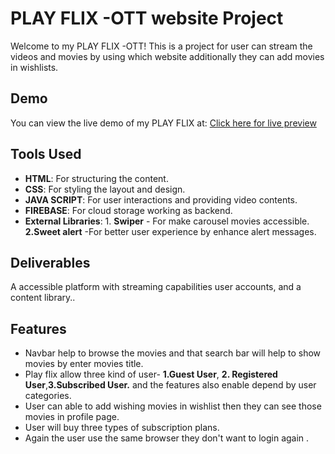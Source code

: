# PLAY FLIX -OTT website Project
Welcome to my PLAY FLIX -OTT! This is a project for user can stream the videos and movies by using which website additionally they can add movies in wishlists.
## Demo
You can view the live demo of my PLAY FLIX at: [Click here for live preview](https://play-flix.netlify.app/)
## Tools Used
- **HTML**: For structuring the content.
- **CSS**: For styling the layout and design.
- **JAVA SCRIPT**: For user interactions and providing video contents.
- **FIREBASE**: For cloud storage working as backend.
- **External Libraries**: 1. **Swiper** - For make carousel movies accessible.   **2.Sweet alert** -For better user experience by enhance alert messages.
                      
    

## Deliverables
 A accessible platform with streaming capabilities user accounts, and a content library..
## Features
- Navbar help to browse the movies and that search bar will help to show movies by enter movies title.
- Play flix allow three kind of user- **1.Guest User**, **2. Registered User**,**3.Subscribed User.** and the features also enable depend by user categories.
- User can able to add wishing movies in wishlist then they can see those movies in profile page. 
- User will buy three types of subscription plans.
- Again the user use the same browser they don't want to login again .
  
